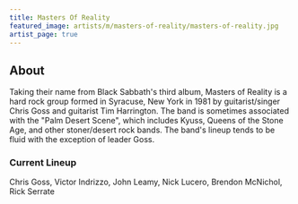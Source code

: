 ```yaml
---
title: Masters Of Reality
featured_image: artists/m/masters-of-reality/masters-of-reality.jpg
artist_page: true
---
```

## About

Taking their name from Black Sabbath's third album, Masters of Reality is a hard rock group formed in Syracuse, New York in 1981 by guitarist/singer Chris Goss and guitarist Tim Harrington. The band is sometimes associated with the "Palm Desert Scene", which includes Kyuss, Queens of the Stone Age, and other stoner/desert rock bands. The band's lineup tends to be fluid with the exception of leader Goss.

### Current Lineup

Chris Goss, Victor Indrizzo, John Leamy, Nick Lucero, Brendon McNichol, Rick Serrate

